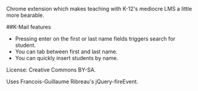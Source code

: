 Chrome extension which makes teaching with K-12's mediocre LMS a little more bearable.

##K-Mail features

* Pressing enter on the first or last name fields triggers search for student.
* You can tab between first and last name.
* You can quickly insert students by name.

License: Creative Commons BY-SA.

Uses Francois-Guillaume Ribreau's jQuery-fireEvent.